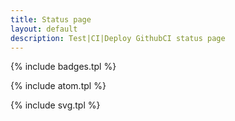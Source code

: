 ```yaml
---
title: Status page
layout: default
description: Test|CI|Deploy GithubCI status page
---
```


{% include badges.tpl %}

{% include atom.tpl %}

{% include svg.tpl %}

